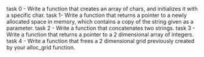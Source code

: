 task 0 - Write a function that creates an array of chars, and initializes it with a specific char.
task 1- Write a function that returns a pointer to a newly allocated space in memory, which contains a copy of the string given as a parameter.
task 2 - Write a function that concatenates two strings.
task 3 - Write a function that returns a pointer to a 2 dimensional array of integers.
task 4 - Write a function that frees a 2 dimensional grid previously created by your alloc_grid function.
